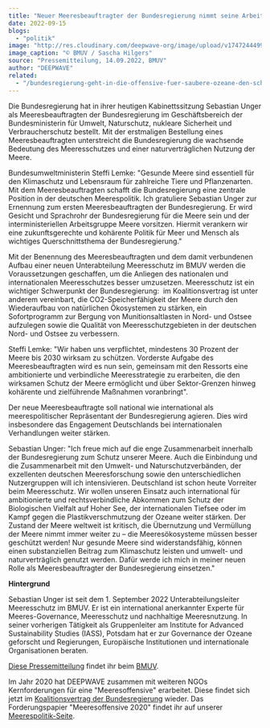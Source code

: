 ```yaml
---
title: "Neuer Meeresbeauftragter der Bundesregierung nimmt seine Arbeit auf"
date: 2022-09-15
blogs: 
  - "politik"
image: "http://res.cloudinary.com/deepwave-org/image/upload/v1747244499/deepwave.org/220921_lemke_unger_1855665-scaled.jpg"
image_caption: "© BMUV / Sascha Hilgers"
source: "Pressemitteilung, 14.09.2022, BMUV"
author: "DEEPWAVE"
related: 
  - "/bundesregierung-geht-in-die-offensive-fuer-saubere-ozeane-den-schutz-mariner-artenvielfalt-und-gegen-meeresmuell/"
---
```


Die Bundesregierung hat in ihrer heutigen Kabinettssitzung Sebastian Unger als Meeresbeauftragten der Bundesregierung im Geschäftsbereich der Bundesministerin für Umwelt, Naturschutz, nukleare Sicherheit und Verbraucherschutz bestellt. Mit der erstmaligen Bestellung eines Meeresbeauftragten unterstreicht die Bundesregierung die wachsende Bedeutung des Meeresschutzes und einer naturverträglichen Nutzung der Meere.

Bundesumweltministerin Steffi Lemke: "Gesunde Meere sind essentiell für den Klimaschutz und Lebensraum für zahlreiche Tiere und Pflanzenarten.  Mit dem Meeresbeauftragten schafft die Bundesregierung eine zentrale Position in der deutschen Meerespolitik. Ich gratuliere Sebastian Unger zur Ernennung zum ersten Meeresbeauftragten der Bundesregierung. Er wird Gesicht und Sprachrohr der Bundesregierung für die Meere sein und der interministeriellen Arbeitsgruppe Meere vorsitzen. Hiermit verankern wir eine zukunftsgerechte und kohärente Politik für Meer und Mensch als wichtiges Querschnittsthema der Bundesregierung."

Mit der Benennung des Meeresbeauftragten und dem damit verbundenen Aufbau einer neuen Unterabteilung Meeresschutz im BMUV werden die Voraussetzungen geschaffen, um die Anliegen des nationalen und internationalen Meeresschutzes besser umzusetzen. Meeresschutz ist ein wichtiger Schwerpunkt der Bundesregierung:  im Koalitionsvertrag ist unter anderem vereinbart, die CO2\-Speicherfähigkeit der Meere durch den Wiederaufbau von natürlichen Ökosystemen zu stärken, ein Sofortprogramm zur Bergung von Munitionsaltlasten in Nord- und Ostsee aufzulegen sowie die Qualität von Meeresschutzgebieten in der deutschen Nord- und Ostsee zu verbessern.

Steffi Lemke: "Wir haben uns verpflichtet, mindestens 30 Prozent der Meere bis 2030 wirksam zu schützen. Vorderste Aufgabe des Meeresbeauftragten wird es nun sein, gemeinsam mit den Ressorts eine ambitionierte und verbindliche Meeresstrategie zu erarbeiten, die den wirksamen Schutz der Meere ermöglicht und über Sektor-Grenzen hinweg kohärente und zielführende Maßnahmen voranbringt".

Der neue Meeresbeauftragte soll national wie international als meerespolitischer Repräsentant der Bundesregierung agieren. Dies wird insbesondere das Engagement Deutschlands bei internationalen Verhandlungen weiter stärken.

Sebastian Unger: "Ich freue mich auf die enge Zusammenarbeit innerhalb der Bundesregierung zum Schutz unserer Meere. Auch die Einbindung und die Zusammenarbeit mit den Umwelt- und Naturschutzverbänden, der exzellenten deutschen Meeresforschung sowie den unterschiedlichen Nutzergruppen will ich intensivieren. Deutschland ist schon heute Vorreiter beim Meeresschutz. Wir wollen unseren Einsatz auch international für ambitionierte und rechtsverbindliche Abkommen zum Schutz der Biologischen Vielfalt auf Hoher See, der internationalen Tiefsee oder im Kampf gegen die Plastikverschmutzung der Ozeane weiter stärken. Der Zustand der Meere weltweit ist kritisch, die Übernutzung und Vermüllung der Meere nimmt immer weiter zu – die Meeresökosysteme müssen besser geschützt werden! Nur gesunde Meere sind widerstandsfähig, können einen substanziellen Beitrag zum Klimaschutz leisten und umwelt- und naturverträglich genutzt werden. Dafür werde ich mich in meiner neuen Rolle als Meeresbeauftragter der Bundesregierung einsetzen."

**Hintergrund**

Sebastian Unger ist seit dem 1. September 2022 Unterabteilungsleiter Meeresschutz im BMUV. Er ist ein international anerkannter Experte für Meeres-Governance, Meeresschutz und nachhaltige Meeresnutzung. In seiner vorherigen Tätigkeit als Gruppenleiter am Institute for Advanced Sustainability Studies (IASS), Potsdam hat er zur Governance der Ozeane geforscht und Regierungen, Europäische Institutionen und internationale Organisationen beraten.

[Diese Pressemitteilung](https://www.bmuv.de/pressemitteilung/neuer-meeresbeauftragter-der-bundesregierung-nimmt-seine-arbeit-auf) findet ihr beim [BMUV](https://www.bmuv.de/).

Im Jahr 2020 hat DEEPWAVE zusammen mit weiteren NGOs Kernforderungen für eine "Meeresoffensive" erarbeitet. Diese findet sich jetzt im [Koalitionsvertrag der Bundesregierung](https://www.deepwave.org/bundesregierung-geht-in-die-offensive-fuer-saubere-ozeane-den-schutz-mariner-artenvielfalt-und-gegen-meeresmuell/) wieder. Das Forderungspapier "Meeresoffensive 2020" findet ihr auf unserer [Meerespolitik-Seite](https://www.deepwave.org/die-ozeane/meerespolitik/).
